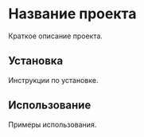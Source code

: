 # Название проекта

Краткое описание проекта.

## Установка

Инструкции по установке.

## Использование

Примеры использования.
